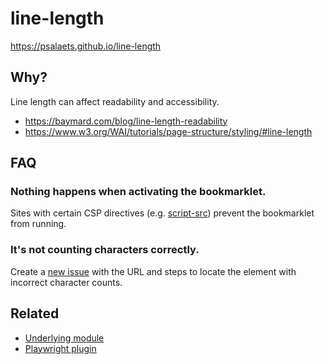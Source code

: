 # line-length

https://psalaets.github.io/line-length

## Why?

Line length can affect readability and accessibility.

- https://baymard.com/blog/line-length-readability
- https://www.w3.org/WAI/tutorials/page-structure/styling/#line-length

## FAQ

### Nothing happens when activating the bookmarklet.

Sites with certain CSP directives (e.g. [script-src](https://developer.mozilla.org/en-US/docs/Web/HTTP/Headers/Content-Security-Policy/script-src)) prevent the bookmarklet from running.

### It's not counting characters correctly.

Create a [new issue](https://github.com/psalaets/line-length/issues/new) with the URL and steps to locate the element with incorrect character counts.

## Related

- [Underlying module](https://gitlab.com/psalaets/element-line-length)
- [Playwright plugin](https://github.com/psalaets/playwright-line-length)

